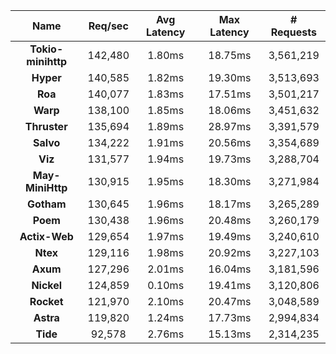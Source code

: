 |   **Name**   |   Req/sec   | Avg Latency | Max Latency |  # Requests |
|:------------:|:-----------:|:-----------:|:-----------:|:-----------:|
|**Tokio-minihttp** |142,480|1.80ms|18.75ms|3,561,219|
|**Hyper** |140,585|1.82ms|19.30ms|3,513,693|
|**Roa** |140,077|1.83ms|17.51ms|3,501,217|
|**Warp** |138,100|1.85ms|18.06ms|3,451,632|
|**Thruster** |135,694|1.89ms|28.97ms|3,391,579|
|**Salvo** |134,222|1.91ms|20.56ms|3,354,689|
|**Viz** |131,577|1.94ms|19.73ms|3,288,704|
|**May-MiniHttp** |130,915|1.95ms|18.30ms|3,271,984|
|**Gotham** |130,645|1.96ms|18.17ms|3,265,289|
|**Poem** |130,438|1.96ms|20.48ms|3,260,179|
|**Actix-Web** |129,654|1.97ms|19.49ms|3,240,610|
|**Ntex** |129,116|1.98ms|20.92ms|3,227,103|
|**Axum** |127,296|2.01ms|16.04ms|3,181,596|
|**Nickel** |124,859|0.10ms|19.41ms|3,120,806|
|**Rocket** |121,970|2.10ms|20.47ms|3,048,589|
|**Astra** |119,820|1.24ms|17.73ms|2,994,834|
|**Tide** |92,578|2.76ms|15.13ms|2,314,235|
